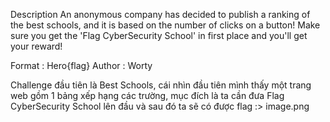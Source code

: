 Description
An anonymous company has decided to publish a ranking of the best schools, and it is based on the number of clicks on a button! Make sure you get the 'Flag CyberSecurity School' in first place and you'll get your reward!

Format : Hero{flag}
Author : Worty

Challenge đầu tiên là Best Schools, cái nhìn đầu tiên mình thấy một trang web gồm 1 bảng xếp hạng các trường, mục đích là ta cần đưa Flag CyberSecurity School lên đầu và sau đó ta sẽ có được flag :>
image.png